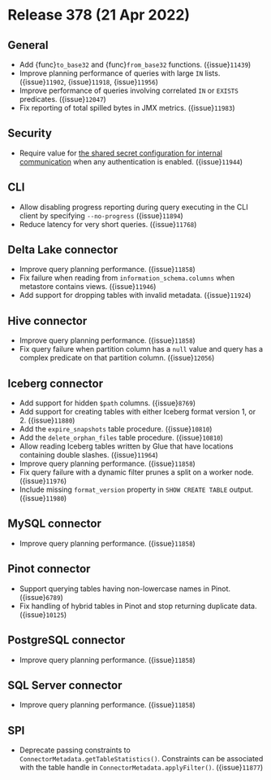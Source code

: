 # Release 378 (21 Apr 2022)

## General

* Add {func}`to_base32` and {func}`from_base32` functions. ({issue}`11439`)
* Improve planning performance of queries with large `IN` lists.
  ({issue}`11902`, {issue}`11918`, {issue}`11956`)
* Improve performance of queries involving correlated `IN` or `EXISTS`
  predicates. ({issue}`12047`)
* Fix reporting of total spilled bytes in JMX metrics. ({issue}`11983`)

## Security

* Require value for [the shared secret configuration for internal
  communication](/security/internal-communication) when any authentication is
  enabled. ({issue}`11944`)

## CLI

* Allow disabling progress reporting during query executing in the CLI client by
  specifying `--no-progress` ({issue}`11894`)
* Reduce latency for very short queries. ({issue}`11768`)

## Delta Lake connector

* Improve query planning performance. ({issue}`11858`)
* Fix failure when reading from `information_schema.columns` when metastore
  contains views. ({issue}`11946`)
* Add support for dropping tables with invalid metadata. ({issue}`11924`)

## Hive connector

* Improve query planning performance. ({issue}`11858`)
* Fix query failure when partition column has a `null` value and query has a
  complex predicate on that partition column. ({issue}`12056`)

## Iceberg connector

* Add support for hidden `$path` columns. ({issue}`8769`)
* Add support for creating tables with either Iceberg format version 1, or 2. ({issue}`11880`)
* Add the `expire_snapshots` table procedure. ({issue}`10810`)
* Add the `delete_orphan_files` table procedure. ({issue}`10810`)
* Allow reading Iceberg tables written by Glue that have locations containing
  double slashes. ({issue}`11964`)
* Improve query planning performance. ({issue}`11858`)
* Fix query failure with a dynamic filter prunes a split on a worker node. ({issue}`11976`)
* Include missing `format_version` property in `SHOW CREATE TABLE` output. ({issue}`11980`)

## MySQL connector

* Improve query planning performance. ({issue}`11858`)

## Pinot connector

* Support querying tables having non-lowercase names in Pinot. ({issue}`6789`)
* Fix handling of hybrid tables in Pinot and stop returning duplicate data. ({issue}`10125`)

## PostgreSQL connector

* Improve query planning performance. ({issue}`11858`)

## SQL Server connector

* Improve query planning performance. ({issue}`11858`)

## SPI

* Deprecate passing constraints to `ConnectorMetadata.getTableStatistics()`.
  Constraints can be associated with the table handle in
  `ConnectorMetadata.applyFilter()`. ({issue}`11877`)
